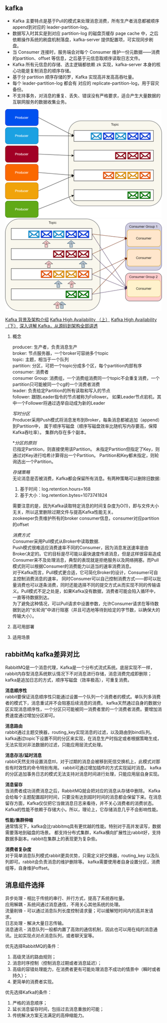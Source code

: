 ## kafka

- Kafka 主要特点是基于Pull的模式来处理消息消费，所有生产者消息都被顺序append到对应的 leader-partition-log。
- 数据写入时其实是到对应 partition-log 的磁盘页缓存 page cache 中，之后依赖操作系统的刷盘机制落盘，kafka-server 提供配置项，可实现同步刷盘。
- 当 Consumer 连接时，服务端会对每个 Consumer 维护一份元数据——消费的partition、offset 等信息，之后基于元信息取顺序读取日志文件。
- Kafka 所有元信息的存储、选主逻辑都依赖 zk 实现，kafka-server 本身的核心功能是复制消息的顺序存储。
- 基于分 partition 顺序存储的罗，Kafka 实现高并发高高吞吐量。
- 每个 leader-partition-log 都会有 对应的 replicate-partition-log，用于容灾备份。
- 不支持事务，对消息的重复、丢失、错误没有严格要求，适合产生大量数据的互联网服务的数据收集业务。
   
![生产者](./images/kafka生产者.jpg)
![消费者](./images/kafka消费者.jpg)

[Kafka 背景及架构介绍](https://www.infoq.cn/article/kafka-analysis-part-1)
[Kafka High Availability （上）](https://www.infoq.cn/article/kafka-analysis-part-2)
[Kafka High Availability （下）](https://www.infoq.cn/article/kafka-analysis-part-3)
[深入详解 Kafka，从源码到架构全部讲透 ](https://www.sohu.com/a/476603641_121124378)
   
1. 概念
   
   producer: 生产者，负责消息生产   
   broker: 节点服务器，一个broker可容纳多个topic  
   topic: 主题，相当于一个队列  
   partition: 分区，可把一个topic分成多个区，每个partition内部有序  
   consumer: 消费者  
   consumer Group: 消费组，一个消费组消费同一个topic不会重复消费，一个partition只可能被同一个cg的一个消费者消费  
   leader: 负责给定Partition的所有读取和写入的节点  
   follower: 跟随Leader指令的节点被称为Follower。 如果Leader节点宕机，其中一个Follower将通过选举自动成为新的Leader  
   
   *写时分区*  
   Producer采用Push模式将消息发布到Broker，每条消息都被追加（append）到Partition中，
   属于顺序写磁盘（顺序写磁盘效率比随机写内存要高，保障Kafka吞吐率）。
   集群内存在多个副本。
   
   **分区的原则*  
   已指定Partition，则直接使用该Partition。
   未指定Partition但指定了Key，则通过对Key进行哈希计算得出一个Partition。
   Partition和Key都未指定，则轮询选出一个Partition。
   
   *存储策略*  
   无论消息是否被消费，Kafka都会保留所有消息。有两种策略可以删除旧数据:
   1. 基于时间：log.retention.hours=168
   2. 基于大小：log.retention.bytes=1073741824  

   需要注意的是，因为Kafka读取特定消息的时间复杂度为O(1)，即与文件大小无关，所以这里删除过期文件与提高Kafka性能无关。  
   zookeeper负责维护所有的broker consumer信息，consumer对应partition的offset
   
   *消费方式*  
   Consumer采用Pull模式从Broker中读取数据.  
   Push模式很难适应消费速率不同的Consumer，因为消息发送速率是由Broker决定的。它的目标是尽可能以最快速度传递消息，但是这样很容易造成Consumer来不及处理消息，典型的表现就是拒绝服务以及网络拥塞。而Pull模式则可以根据Consumer的消费能力以适当的速率消费消息。  
   对于Kafka而言，Pull模式更合适，它可简化Broker的设计，Consumer可自主控制消费消息的速率，
   同时Consumer可以自己控制消费方式——即可以批量消费也可以逐条消费，同时还能选择不同的提交方式从而实现不同的传输语义。Pull模式不足之处是，如果Kafka没有数据，消费者可能会陷入循环中，一直等待数据到达。  
   为了避免这种情况，可以Pull请求中设置参数，允许Consumer请求在等待数据到达的“长轮询”中进行阻塞（并且可选地等待到给定的字节数，以确保大的传输大小）。

2. 高可用部署

3. 适用场景


## rabbitMq kafka差异对比

   RabbitMQ是一个消息代理，Kafka是一个分布式流式系统。底层实现不一样，rabbit内存型消息系统默认情况下不对消息进行存储，消息消费完成即删除；
   kafka是追加日志的方式，顺序写磁盘（效率极高），可重复消费。
   
   **消息顺序性**  
   rabbit要保证消息顺序性只能通过设置一个队列一个消费者的模式。单队列多消费者的模式下，消息重试并不会阻塞后续消息的消费。
   kafka天然通过自身的数据分区实现消息顺序性，一个分区只可能被同一消费者里的一个消费者消费。要增加消费速度通过增加分区即可。
   
   **消息路由**  
   rabbit通过主题交换器，routing_key实现消息的过滤，以及路由到bind队列。
   kafka通过topic下设置不同的分区来实现，在消息生产时指定或者根据策略生成，无法实现对非法数据的过滤，只能应用层流式处理。
   
   **消息存活/延时消息**  
   rabbit天然支持设置消息ttl，对于过期的消息会被移到死信交换机上，此模式对那些有时效性的命令特别有用。
   rabbit可通过增加插件的方式实现延时消息。
   kafka的分区追加事务日志的模式无法支持对消息时间进行处理，只能应用层自身实现。
   
   **消息留存**  
   当消费者成功消费消息之后，RabbitMQ就会把对应的消息从存储中删除。
   Kafka会给每个主题配置超时时间，只要没有达到超时时间的消息都会保留下来。在消息留存方面，Kafka仅仅把它当做消息日志来看待，并不关心消费者的消费状态。
   Kafka的性能不依赖于存储大小。所以，理论上，它存储消息几乎不会影响性能。
   
   **性能/集群伸缩**  
   通常情况下，kafka会比rabbitmq具有更优越的性能。特别对于高并发读写，数据需要落地到磁盘的场景。
   都支持分布式集群，Kafka横向扩展性比rabbit好，支持数据多副本。rabbit在集群上的表现更为复杂些。
   
   **消费者复杂度**  
   对于简单消息队列模式rabbit更具优势，只需定义好交换器，routing_key 以及队列即可。rabbit会负责消息的维护删除等。
   kafka需要使用者自身设置分区，消费组等，自身维护offset。
   
## 消息组件选择

   异步处理 - 相比于传统的串行、并行方式，提高了系统吞吐量。  
   应用解耦 - 系统间通过消息通信，不用关心其他系统的处理。  
   流量削锋 - 可以通过消息队列长度控制请求量；可以缓解短时间内的高并发请求。  
   日志处理 - 解决大量日志传输。  
   消息通讯 - 消息队列一般都内置了高效的通信机制，因此也可以用在纯的消息通讯。比如实现点对点消息队列，或者聊天室等。  

   优先选择RabbitMQ的条件：  
   1. 高级灵活的路由规则；
   2. 消息时序控制（控制消息过期或者消息延迟）；
   3. 高级的容错处理能力，在消费者更有可能处理消息不成功的情景中（瞬时或者持久）；
   4. 更简单的消费者实现。
   
   优先选择Kafka的条件：
   1. 严格的消息顺序；
   2. 延长消息留存时间，包括过去消息重放的可能；
   3. 传统解决方案无法满足的高伸缩能力。